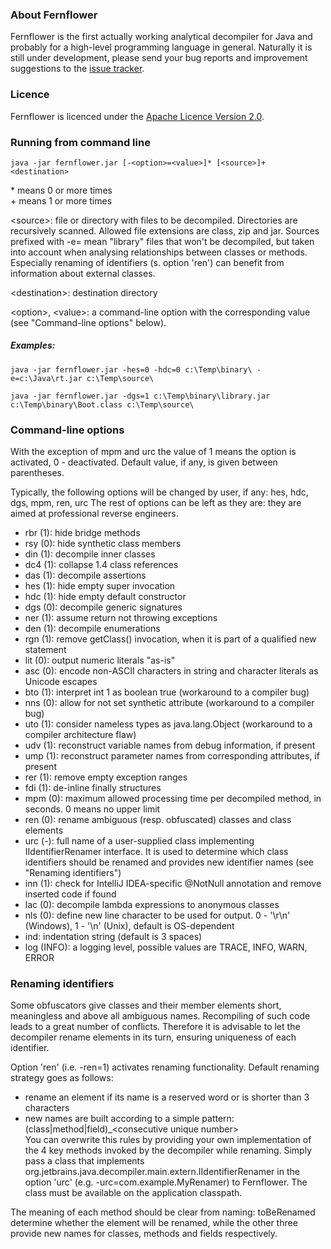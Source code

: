 ### About Fernflower

Fernflower is the first actually working analytical decompiler for Java and 
probably for a high-level programming language in general. Naturally it is still 
under development, please send your bug reports and improvement suggestions to the
[issue tracker](https://youtrack.jetbrains.com/newIssue?project=IDEA&clearDraft=true&c=Subsystem+Decompiler).

### Licence

Fernflower is licenced under the [Apache Licence Version 2.0](http://www.apache.org/licenses/LICENSE-2.0).

### Running from command line

`java -jar fernflower.jar [-<option>=<value>]* [<source>]+ <destination>`

\* means 0 or more times\
\+ means 1 or more times

\<source>: file or directory with files to be decompiled. Directories are recursively scanned. Allowed file extensions are class, zip and jar.
          Sources prefixed with -e= mean "library" files that won't be decompiled, but taken into account when analysing relationships between 
          classes or methods. Especially renaming of identifiers (s. option 'ren') can benefit from information about external classes.          

\<destination>: destination directory 

\<option>, \<value>: a command-line option with the corresponding value (see "Command-line options" below).

##### Examples:

`java -jar fernflower.jar -hes=0 -hdc=0 c:\Temp\binary\ -e=c:\Java\rt.jar c:\Temp\source\`

`java -jar fernflower.jar -dgs=1 c:\Temp\binary\library.jar c:\Temp\binary\Boot.class c:\Temp\source\`

### Command-line options

With the exception of mpm and urc the value of 1 means the option is activated, 0 - deactivated. Default 
value, if any, is given between parentheses.

Typically, the following options will be changed by user, if any: hes, hdc, dgs, mpm, ren, urc 
The rest of options can be left as they are: they are aimed at professional reverse engineers.

- rbr (1): hide bridge methods
- rsy (0): hide synthetic class members
- din (1): decompile inner classes
- dc4 (1): collapse 1.4 class references
- das (1): decompile assertions
- hes (1): hide empty super invocation
- hdc (1): hide empty default constructor
- dgs (0): decompile generic signatures
- ner (1): assume return not throwing exceptions
- den (1): decompile enumerations
- rgn (1): remove getClass() invocation, when it is part of a qualified new statement
- lit (0): output numeric literals "as-is"
- asc (0): encode non-ASCII characters in string and character literals as Unicode escapes
- bto (1): interpret int 1 as boolean true (workaround to a compiler bug)
- nns (0): allow for not set synthetic attribute (workaround to a compiler bug)
- uto (1): consider nameless types as java.lang.Object (workaround to a compiler architecture flaw)
- udv (1): reconstruct variable names from debug information, if present
- ump (1): reconstruct parameter names from corresponding attributes, if present
- rer (1): remove empty exception ranges
- fdi (1): de-inline finally structures
- mpm (0): maximum allowed processing time per decompiled method, in seconds. 0 means no upper limit
- ren (0): rename ambiguous (resp. obfuscated) classes and class elements
- urc (-): full name of a user-supplied class implementing IIdentifierRenamer interface. It is used to determine which class identifiers
           should be renamed and provides new identifier names (see "Renaming identifiers")
- inn (1): check for IntelliJ IDEA-specific @NotNull annotation and remove inserted code if found
- lac (0): decompile lambda expressions to anonymous classes
- nls (0): define new line character to be used for output. 0 - '\r\n' (Windows), 1 - '\n' (Unix), default is OS-dependent
- ind: indentation string (default is 3 spaces)
- log (INFO): a logging level, possible values are TRACE, INFO, WARN, ERROR

### Renaming identifiers

Some obfuscators give classes and their member elements short, meaningless and above all ambiguous names. Recompiling of such
code leads to a great number of conflicts. Therefore it is advisable to let the decompiler rename elements in its turn, 
ensuring uniqueness of each identifier.

Option 'ren' (i.e. -ren=1) activates renaming functionality. Default renaming strategy goes as follows:
- rename an element if its name is a reserved word or is shorter than 3 characters
- new names are built according to a simple pattern: (class|method|field)_\<consecutive unique number>  
You can overwrite this rules by providing your own implementation of the 4 key methods invoked by the decompiler while renaming. Simply 
pass a class that implements org.jetbrains.java.decompiler.main.extern.IIdentifierRenamer in the option 'urc'
(e.g. -urc=com.example.MyRenamer) to Fernflower. The class must be available on the application classpath.

The meaning of each method should be clear from naming: toBeRenamed determine whether the element will be renamed, while the other three
provide new names for classes, methods and fields respectively.  
